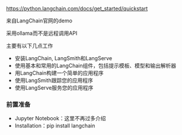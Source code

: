 https://python.langchain.com/docs/get_started/quickstart

来自LangChain官网的demo

采用ollama而不是远程调用API



主要有以下几点工作

* 安装LangChain, LangSmith和LangServe
* 使用基本和常用的LangChain组件，包括提示模板、模型和输出解析器
* 用LangChain构建一个简单的应用程序
* 使用LangSmith跟踪您的应用程序
* 使用LangServe服务您的应用程序





### 前置准备

* Jupyter Notebook：这里不再过多介绍
* Installation：pip install langchain





